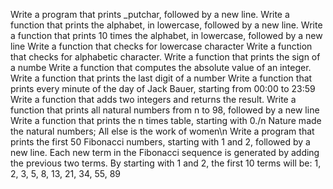 Write a program that prints _putchar, followed by a new line.
Write a function that prints the alphabet, in lowercase, followed by a new line.
Write a function that prints 10 times the alphabet, in lowercase, followed by a new line
Write a function that checks for lowercase character
Write a function that checks for alphabetic character.
Write a function that prints the sign of a numbe
Write a function that computes the absolute value of an integer.
Write a function that prints the last digit of a number
Write a function that prints every minute of the day of Jack Bauer, starting from 00:00 to 23:59
Write a function that adds two integers and returns the result.
Write a function that prints all natural numbers from n to 98, followed by a new line
Write a function that prints the n times table, starting with 0./n
 Nature made the natural numbers; All else is the work of women\n
Write a program that prints the first 50 Fibonacci numbers, starting with 1 and 2, followed by a new line.
Each new term in the Fibonacci sequence is generated by adding the previous two terms. By starting with 1 and 2, the first 10 terms will be: 1, 2, 3, 5, 8, 13, 21, 34, 55, 89
